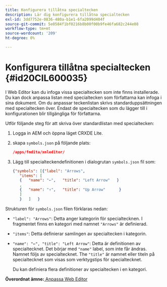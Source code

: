 ```yaml
---
title: Konfigurera tillåtna specialtecken
description: Lär dig konfigurera tillåtna specialtecken
exl-id: 3dd7752e-0836-480a-b1e1-6fa2099d404f
source-git-commit: 5e0584f1bf0216b8b00f00b9fe46fa682c244e08
workflow-type: tm+mt
source-wordcount: '209'
ht-degree: 0%

---
```


# Konfigurera tillåtna specialtecken {#id20CIL600035}

I Web Editor kan du infoga vissa specialtecken som inte finns installerade. Du kan dock anpassa listan med specialtecken som författarna kan infoga i sina dokument. Om du anpassar teckenlistan skrivs standarduppsättningen med specialtecken över. Endast de specialtecken som du lägger till i konfigurationen blir tillgängliga för författarna.

Utför följande steg för att skriva över standardlistan med specialtecken:

1. Logga in AEM och öppna läget CRXDE Lite.

1. skapa `symbols.json` på följande plats:

   ```json
   /apps/fmdita/xmleditor/
   ```

1. Lägg till specialteckendefinitionen i dialogrutan `symbols.json` fil som:

   ```json
   {"symbols": [{"label": "Arrows",
      "items": [
      {   "name": "←",   "title": "Left Arrow"   } 
      ,   
      {   "name": "↑",   "title": "Up Arrow"      } 
      ]   
      }   ]   }
   ```


Strukturen för `symbols.json` filen förklaras nedan:

- `"label": "Arrows"`: Detta anger kategorin för specialtecknen. I fragmentet finns en kategori med namnet `"Arrows"` är definierad.
- `"items"`: Detta definierar samlingen av specialtecken i kategorin.
- `"name": "←", "title": "Left Arrow"`: Detta är definitionen av specialtecknet. Det börjar med `"name"` label, som inte får ändras. Namnet följs av specialtecknet. The `"title"` är namnet eller titeln på specialtecknet som visas som verktygstips för specialtecknet.

  Du kan definiera flera definitioner av specialtecken i en kategori.


**Överordnat ämne:**[ Anpassa Web Editor](conf-web-editor.md)
